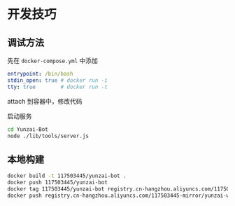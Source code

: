 # 开发技巧

## 调试方法

先在 `docker-compose.yml` 中添加

```yaml
entrypoint: /bin/bash
stdin_open: true # docker run -i
tty: true        # docker run -t
```

attach 到容器中，修改代码

启动服务

```sh
cd Yunzai-Bot
node ./lib/tools/server.js
```

## 本地构建

```sh
docker build -t 117503445/yunzai-bot .
docker push 117503445/yunzai-bot
docker tag 117503445/yunzai-bot registry.cn-hangzhou.aliyuncs.com/117503445-mirror/yunzai-web
docker push registry.cn-hangzhou.aliyuncs.com/117503445-mirror/yunzai-web
```
